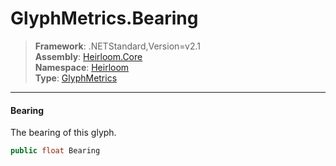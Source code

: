 # GlyphMetrics.Bearing

> **Framework**: .NETStandard,Version=v2.1  
> **Assembly**: [Heirloom.Core][0]  
> **Namespace**: [Heirloom][0]  
> **Type**: [GlyphMetrics][1]  

--------------------------------------------------------------------------------

#### Bearing

The bearing of this glyph.

```cs
public float Bearing
```

[0]: ..\Heirloom.Core.md
[1]: Heirloom.GlyphMetrics.md
